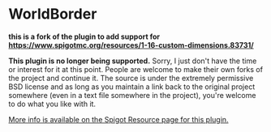 WorldBorder
===========

<b>this is a fork of the plugin to add support for https://www.spigotmc.org/resources/1-16-custom-dimensions.83731/ </b>

<b>This plugin is no longer being supported.</b> Sorry, I just don't have the time or interest for it at this point. People are welcome to make their own forks of the project and continue it. The source is under the extremely permissive BSD license and as long as you maintain a link back to the original project somewhere (even in a text file somewhere in the project), you're welcome to do what you like with it.

<a href="https://www.spigotmc.org/resources/worldborder.60905/">More info is available on the Spigot Resource page for this plugin.</a>
